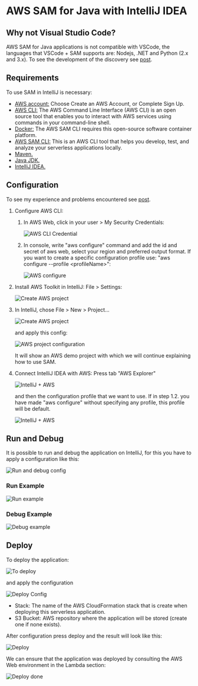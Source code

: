 # AWS SAM for Java with IntelliJ IDEA

## Why not Visual Studio Code?

AWS SAM for Java applications is not compatible with VSCode, the languages that VSCode + SAM supports are: Nodejs, .NET and Python (2.x and 3.x). To see the development of the discovery see [post](https://medium.com/serverlessvsspring/configuration-of-visual-studio-code-b29402dc91b8).

## Requirements

To use SAM in IntelliJ is necessary:

- [AWS account:](https://aws.amazon.com/) Choose Create an AWS Account, or Complete Sign Up.
- [AWS CLI:](https://docs.aws.amazon.com/es_es/cli/latest/userguide/cli-chap-install.html) The AWS Command Line Interface (AWS CLI) is an open source tool that enables you to interact with AWS services using commands in your command-line shell.
- [Docker:](https://www.docker.com/) The AWS SAM CLI requires this open-source software container platform.
- [AWS SAM CLI:](https://aws.amazon.com/es/serverless/sam/) This is an AWS CLI tool that helps you develop, test, and analyze your serverless applications locally.
- [Maven.](https://maven.apache.org/download.cgi)
- [Java JDK.](https://www.oracle.com/technetwork/java/javase/downloads/jdk8-downloads-2133151.html)
- [IntelliJ IDEA.](https://www.jetbrains.com/idea/download/)

## Configuration

To see my experience and problems encountered see [post](https://medium.com/serverlessvsspring/aws-sam-in-intellij-idea-17ec708d3b70).

1. Configure AWS CLI: 
    1. In AWS Web, click in your user > My Security Credentials:

        ![AWS CLI Credential](./images/cli-credential.png)

    2. In console, write "aws configure" command and add the id and secret of aws web, select your region and preferred output format. If you want to create a specific configuration profile use: "aws configure --profile <profileName\>":
    
        ![AWS configure](./images/aws-configure.png)

2. Install AWS Toolkit in IntelliJ: File > Settings:

    ![Create AWS project](./images/plugin.png)

3. In IntelliJ, chose File > New > Project...

    ![Create AWS project](./images/new-project1.png) 
    
    and apply this config:

    ![AWS project configuration](./images/new-project2.png) 
    
    It will show an AWS demo project with which we will continue explaining how to use SAM.

4. Connect IntelliJ IDEA with AWS: Press tab "AWS Explorer"

    ![IntelliJ + AWS](./images/intellij-config1.png) 
        
        
    and then the configuration profile that we want to use. If in step 1.2. you have made "aws configure" without specifying any profile, this profile will be default.
    
    ![IntelliJ + AWS](./images/intellij-config2.png)

## Run and Debug

It is possible to run and debug the application on IntelliJ, for this you have to apply a configuration like this:

![Run and debug config](./images/run-debug.png)

### Run Example

![Run example](./images/run.png)

### Debug Example

![Debug example](./images/debug.png)

## Deploy

To deploy the application:

![To deploy](./images/to-deploy.png)

and apply the configuration

![Deploy Config](./images/deploy-config.png)

 - Stack: The name of the AWS CloudFormation stack that is create when deploying this serverless application.
 - S3 Bucket: AWS repository where the application will be stored (create one if none exists).

 After configuration press deploy and the result will look like this:

 ![Deploy](./images/deploy.png)

We can ensure that the application was deployed by consulting the AWS Web environment in the Lambda section:

 ![Deploy done](./images/done.png)
